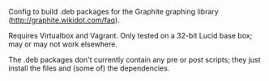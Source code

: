 Config to build .deb packages for the Graphite graphing library
(<http://graphite.wikidot.com/faq>).

Requires Virtualbox and Vagrant. Only tested on a 32-bit Lucid base box;
may or may not work elsewhere.

The .deb packages don't currently contain any pre or post scripts; they
just install the files and (some of) the dependencies.


